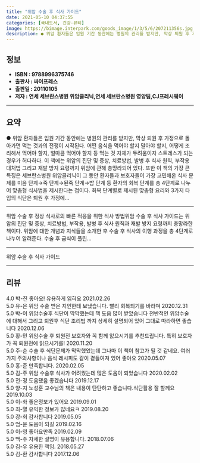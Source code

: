 ```yaml
---
title: "위암 수술 후 식사 가이드"
date: 2021-05-10 04:37:55
categories: [국내도서, 건강-뷰티]
image: https://bimage.interpark.com/goods_image/1/3/5/6/207211356s.jpg
description: ● 위암 환자들은 입원 기간 동안에는 병원의 관리를 받지만, 막상 퇴원 후 가정으로 돌아가면 먹는 것과의 전쟁이 시작된다. 어떤 음식을 먹어야 할지 말아야 할지, 어떻게 조리해서 먹어야 할지, 얼마큼 먹어야 할지 등 먹는 것 자체가 두려움이자 스트레스가 되는 경우가 허다하다. 이 책에
---
```


## **정보**

- **ISBN : 9788996375746**
- **출판사 : 싸이프레스**
- **출판일 : 20110105**
- **저자 : 연세 세브란스병원 위암클리닉,연세 세브란스병원 영양팀,CJ프레시웨이**

------



## **요약**

●  위암 환자들은 입원 기간 동안에는 병원의 관리를 받지만, 막상 퇴원 후 가정으로 돌아가면 먹는 것과의 전쟁이 시작된다. 어떤 음식을 먹어야 할지 말아야 할지, 어떻게 조리해서 먹어야 할지, 얼마큼 먹어야 할지 등 먹는 것 자체가 두려움이자 스트레스가 되는 경우가 허다하다. 이 책에는 위암의 진단 및 증상, 치료방법, 발병 후 식사 원칙, 부작용 대처법 그리고 재발 방지 요령까지 위암에 관해 총망라되어 있다. 또한 이 책의 가장 큰 특징은 세브란스병원 위암클리닉이 그 동안 환자들과 보호자들이 가장 고민해온 식사 문제를 미음 단계→죽 단계→된죽 단계→밥 단계 등 환자의 회복 단계를 총 4단계로 나누어 맞춤형 식사법을 제시한다는 점이다. 회복 단계별로 제시된 맞춤형 요리와 3가지 타입의 식단은 퇴원 후 가정에...

------

위암 수술 후 정상 식사로의 빠른 적응을 위한 식사 방법위암 수술 후 식사 가이드는 위암의 진단 및 증상, 치료방법, 부작용, 발병 후 식사 원칙과 재발 방지 요령까지 총망라한 책이다. 위암에 대한 개념과 지식들을 소개한 후 수술 후 식사의 이행 과정을 총 4단계로 나누어 알려준다. 수술 후 금식이 풀린... 

------


위암 수술 후 식사 가이드 

------


## **리뷰** 

4.0 박-진 좋아요! 유용하게 읽혀요 2021.02.26 <br/>5.0 유-은 위암 수술 받은 지인한테 보냈습니다. 빨리 회복되기를 바라며 2020.12.31 <br/>5.0 박-이 위암수술후 식단이 막막했는데 책 도움 많이 받았습니다
전반적인 위암수술에 대해서 그리고 퇴원후 식단 조리법 까지 상세히 설명되어 있어 그대로 따라하면 좋습니다 2020.12.06 <br/>5.0 황-민 위암수술 후 퇴원전 보호자와 꼭 함께 잀으시기를 추천드립니다. 특히 보호자가 꼭 퇴원전에 읽으시기를! 2020.11.20 <br/>5.0 주-순 수술 후 식단문제가 막막했었는데 그나마 이 책이 참고가 될 것 같네요. 여러 가지 주의사항이나 음식 레시피도 같이 곁들여져 있어 좋아요 2020.05.07 <br/>5.0 홍-준 만족합니다. 2020.02.05 <br/>5.0 김-주 위암 수술후 식사가 어려웠는데 많은 도움이 되었습니다 2020.02.02 <br/>5.0 전-정 도움됐음 좋겠습니다  2019.12.17 <br/>5.0 양-지 노성훈 교수님의 책은 내용이 탄탄하고 좋습니다.식단활용 잘 할께요 2019.10.03 <br/>5.0 이-화 좋은정보가 있어요 2019.09.01 <br/>5.0 최-열 유익한 정보가 많네요ㅋ 2019.08.20 <br/>5.0 강-희 감사합니다 2019.05.05 <br/>5.0 엄-윤 도움이 되길 2019.02.16 <br/>5.0 이-영 좋아요만족 2019.02.09 <br/>5.0 백-주 자세한 설명이 유용합니다. 2018.07.06 <br/>5.0 김-우 유용한 책임. 2018.05.27 <br/>5.0 김-환 감사합니다 2017.12.06 <br/>